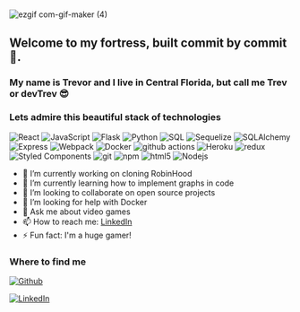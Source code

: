 
<!-- ![github](https://user-images.githubusercontent.com/102115797/206318027-d79ec17e-75c3-4e12-84dc-229d296f6d3e.gif?width=300px&height=20px) -->

# <p align="center">
 ![ezgif com-gif-maker (4)](https://user-images.githubusercontent.com/102115797/206321473-24b3f620-a42f-4a5e-89ce-0d162c5665d0.gif)

</p>

## Welcome to my fortress, built commit by commit 🏰.

### My name is Trevor and I live in Central Florida, but call me Trev or devTrev  😎

<h3>Lets admire this beautiful stack of technologies</h3>
<p>
  <img alt="React" src="https://img.shields.io/badge/-React-45b8d8?style=flat-square&logo=react&logoColor=white" />
  <img alt="JavaScript" src="https://img.shields.io/badge/JavaScript-yellow?style=flat-square&logo=JavaScript&logoColor=white"/>
  <img alt="Flask" src='https://img.shields.io/badge/Flask-blue?style=flat-square&logo=Flask&logoColor=white'/>
  <img alt='Python' src='https://img.shields.io/badge/Python-green?style=flat-square&logo=Python&logoColor=white'/>
  <img alt="SQL" src='https://img.shields.io/badge/SQL-yellowgreen?style=flat-square&logo=SQL&logoColor=white'/>
  <img alt="Sequelize" src= 'https://img.shields.io/badge/Sequelize-orange?style=flat-square&logo=Sequelize&logoColor=white'/>
  <img alt='SQLAlchemy' src='https://img.shields.io/badge/SQLAlchemy-blue?style=flat-square&logo=SQLAlchemy&logoColor=white'/>
  <img alt='Express' src='https://img.shields.io/badge/Express-brightgreen?style=flat-square&logo='/>
  <img alt="Webpack" src="https://img.shields.io/badge/-Webpack-8DD6F9?style=flat-square&logo=webpack&logoColor=white" /> 
  <img alt="Docker" src="https://img.shields.io/badge/-Docker-46a2f1?style=flat-square&logo=docker&logoColor=white" />
  <img alt="github actions" src="https://img.shields.io/badge/-Github_Actions-2088FF?style=flat-square&logo=github-actions&logoColor=white" />
  <img alt="Heroku" src="https://img.shields.io/badge/-Heroku-430098?style=flat-square&logo=heroku&logoColor=white" />
  <img alt="redux" src="https://img.shields.io/badge/-Redux-764ABC?style=flat-square&logo=redux&logoColor=white" />
  <img alt="Styled Components" src="https://img.shields.io/badge/-Styled_Components-db7092?style=flat-square&logo=styled-components&logoColor=white" />
  <img alt="git" src="https://img.shields.io/badge/-Git-F05032?style=flat-square&logo=git&logoColor=white" />
  <img alt="npm" src="https://img.shields.io/badge/-NPM-CB3837?style=flat-square&logo=npm&logoColor=white" />
  <img alt="html5" src="https://img.shields.io/badge/-HTML5-E34F26?style=flat-square&logo=html5&logoColor=white" />
  <img alt="Nodejs" src="https://img.shields.io/badge/-Nodejs-43853d?style=flat-square&logo=Node.js&logoColor=white" />

- 🔭 I’m currently working on cloning RobinHood
- 🌱 I’m currently learning how to implement graphs in code
- 👯 I’m looking to collaborate on open source projects
- 🤔 I’m looking for help with Docker 
- 💬 Ask me about video games
- 📫 How to reach me: [LinkedIn](https://www.linkedin.com/in/trevor-jones-0b8a57259/)
- ⚡  Fun fact: I'm a huge gamer!
 
 
<!--  ![Trevor's GitHub stats](https://github-readme-stats.vercel.app/api?username=Trevor1798&show_icons=true&theme=blue&line_height=40) [![Top Langs](https://github-readme-stats.vercel.app/api/top-langs/?username=Trevor1798)](https://github.com/Trevor1798/github-readme-stats)
 -->
<!--  [![Trevor's GitHub stats](https://github-readme-stats.vercel.app/api?username=trevor1798)](https://github.com/trevor1798/github-readme-stats) -->
  <h3>Where to find me</h3>
<p><a href="https://github.com/Trevor1798" target="_blank"><img alt="Github" src="https://img.shields.io/badge/GitHub-%2312100E.svg?&style=for-the-badge&logo=Github&logoColor=white" /></a>
 
<a href="https://www.linkedin.com/in/trevor-jones-0b8a57259/" target="_blank"><img alt="LinkedIn" src="https://img.shields.io/badge/linkedin-%230077B5.svg?&style=for-the-badge&logo=linkedin&logoColor=white" /></a> 
</p>
